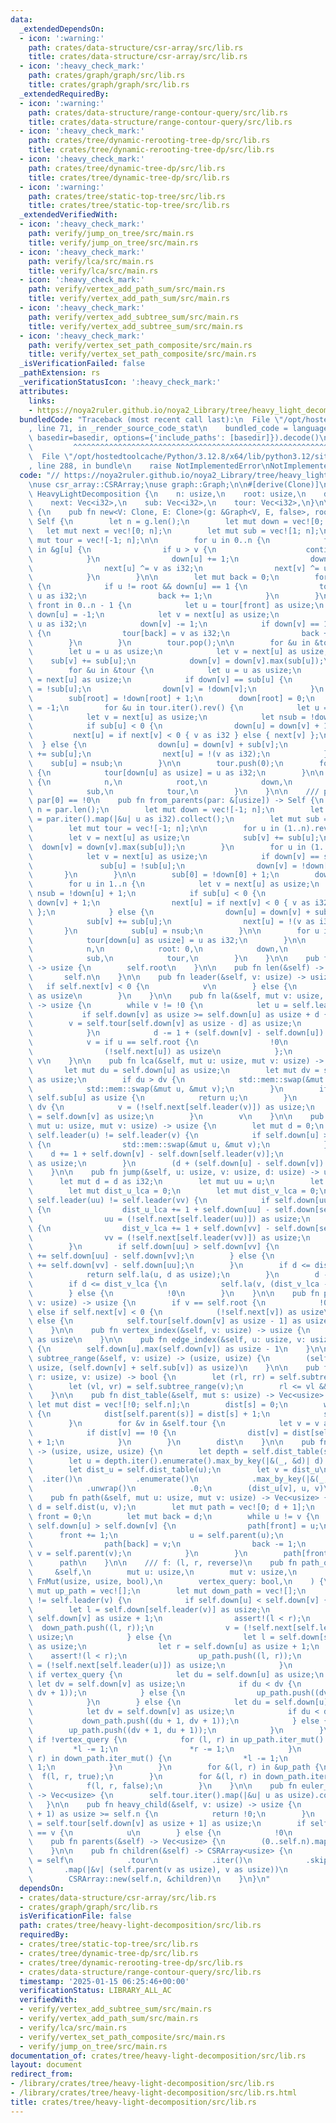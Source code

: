 ```yaml
---
data:
  _extendedDependsOn:
  - icon: ':warning:'
    path: crates/data-structure/csr-array/src/lib.rs
    title: crates/data-structure/csr-array/src/lib.rs
  - icon: ':heavy_check_mark:'
    path: crates/graph/graph/src/lib.rs
    title: crates/graph/graph/src/lib.rs
  _extendedRequiredBy:
  - icon: ':warning:'
    path: crates/data-structure/range-contour-query/src/lib.rs
    title: crates/data-structure/range-contour-query/src/lib.rs
  - icon: ':heavy_check_mark:'
    path: crates/tree/dynamic-rerooting-tree-dp/src/lib.rs
    title: crates/tree/dynamic-rerooting-tree-dp/src/lib.rs
  - icon: ':heavy_check_mark:'
    path: crates/tree/dynamic-tree-dp/src/lib.rs
    title: crates/tree/dynamic-tree-dp/src/lib.rs
  - icon: ':warning:'
    path: crates/tree/static-top-tree/src/lib.rs
    title: crates/tree/static-top-tree/src/lib.rs
  _extendedVerifiedWith:
  - icon: ':heavy_check_mark:'
    path: verify/jump_on_tree/src/main.rs
    title: verify/jump_on_tree/src/main.rs
  - icon: ':heavy_check_mark:'
    path: verify/lca/src/main.rs
    title: verify/lca/src/main.rs
  - icon: ':heavy_check_mark:'
    path: verify/vertex_add_path_sum/src/main.rs
    title: verify/vertex_add_path_sum/src/main.rs
  - icon: ':heavy_check_mark:'
    path: verify/vertex_add_subtree_sum/src/main.rs
    title: verify/vertex_add_subtree_sum/src/main.rs
  - icon: ':heavy_check_mark:'
    path: verify/vertex_set_path_composite/src/main.rs
    title: verify/vertex_set_path_composite/src/main.rs
  _isVerificationFailed: false
  _pathExtension: rs
  _verificationStatusIcon: ':heavy_check_mark:'
  attributes:
    links:
    - https://noya2ruler.github.io/noya2_Library/tree/heavy_light_decomposition.hpp
  bundledCode: "Traceback (most recent call last):\n  File \"/opt/hostedtoolcache/Python/3.12.8/x64/lib/python3.12/site-packages/onlinejudge_verify/documentation/build.py\"\
    , line 71, in _render_source_code_stat\n    bundled_code = language.bundle(stat.path,\
    \ basedir=basedir, options={'include_paths': [basedir]}).decode()\n          \
    \         ^^^^^^^^^^^^^^^^^^^^^^^^^^^^^^^^^^^^^^^^^^^^^^^^^^^^^^^^^^^^^^^^^^^^^^^^^^^^^^^^^\n\
    \  File \"/opt/hostedtoolcache/Python/3.12.8/x64/lib/python3.12/site-packages/onlinejudge_verify/languages/rust.py\"\
    , line 288, in bundle\n    raise NotImplementedError\nNotImplementedError\n"
  code: "// https://noya2ruler.github.io/noya2_Library/tree/heavy_light_decomposition.hpp\n\
    \nuse csr_array::CSRArray;\nuse graph::Graph;\n\n#[derive(Clone)]\npub struct\
    \ HeavyLightDecomposition {\n    n: usize,\n    root: usize,\n    down: Vec<i32>,\n\
    \    next: Vec<i32>,\n    sub: Vec<i32>,\n    tour: Vec<i32>,\n}\n\nimpl HeavyLightDecomposition\
    \ {\n    pub fn new<V: Clone, E: Clone>(g: &Graph<V, E, false>, root: usize) ->\
    \ Self {\n        let n = g.len();\n        let mut down = vec![0; n];\n     \
    \   let mut next = vec![0; n];\n        let mut sub = vec![1; n];\n        let\
    \ mut tour = vec![-1; n];\n\n        for u in 0..n {\n            for &(v, _)\
    \ in &g[u] {\n                if u > v {\n                    continue;\n    \
    \            }\n                down[u] += 1;\n                down[v] += 1;\n\
    \                next[u] ^= v as i32;\n                next[v] ^= u as i32;\n\
    \            }\n        }\n\n        let mut back = 0;\n        for u in 0..n\
    \ {\n            if u != root && down[u] == 1 {\n                tour[back] =\
    \ u as i32;\n                back += 1;\n            }\n        }\n        for\
    \ front in 0..n - 1 {\n            let u = tour[front] as usize;\n           \
    \ down[u] = -1;\n            let v = next[u] as usize;\n            next[v] ^=\
    \ u as i32;\n            down[v] -= 1;\n            if down[v] == 1 && v != root\
    \ {\n                tour[back] = v as i32;\n                back += 1;\n    \
    \        }\n        }\n        tour.pop();\n\n        for &u in &tour {\n    \
    \        let u = u as usize;\n            let v = next[u] as usize;\n        \
    \    sub[v] += sub[u];\n            down[v] = down[v].max(sub[u]);\n        }\n\
    \        for &u in &tour {\n            let u = u as usize;\n            let v\
    \ = next[u] as usize;\n            if down[v] == sub[u] {\n                sub[u]\
    \ = !sub[u];\n                down[v] = !down[v];\n            }\n        }\n\n\
    \        sub[root] = !down[root] + 1;\n        down[root] = 0;\n        next[root]\
    \ = -1;\n        for &u in tour.iter().rev() {\n            let u = u as usize;\n\
    \            let v = next[u] as usize;\n            let nsub = !down[u] + 1;\n\
    \            if sub[u] < 0 {\n                down[u] = down[v] + 1;\n       \
    \         next[u] = if next[v] < 0 { v as i32 } else { next[v] };\n          \
    \  } else {\n                down[u] = down[v] + sub[v];\n                sub[v]\
    \ += sub[u];\n                next[u] = !(v as i32);\n            }\n        \
    \    sub[u] = nsub;\n        }\n\n        tour.push(0);\n        for u in 0..n\
    \ {\n            tour[down[u] as usize] = u as i32;\n        }\n\n        Self\
    \ {\n            n,\n            root,\n            down,\n            next,\n\
    \            sub,\n            tour,\n        }\n    }\n\n    /// par[i] < i,\
    \ par[0] == !0\n    pub fn from_parents(par: &[usize]) -> Self {\n        let\
    \ n = par.len();\n        let mut down = vec![-1; n];\n        let mut next: Vec<_>\
    \ = par.iter().map(|&u| u as i32).collect();\n        let mut sub = vec![1; n];\n\
    \        let mut tour = vec![-1; n];\n\n        for u in (1..n).rev() {\n    \
    \        let v = next[u] as usize;\n            sub[v] += sub[u];\n          \
    \  down[v] = down[v].max(sub[u]);\n        }\n        for u in (1..n).rev() {\n\
    \            let v = next[u] as usize;\n            if down[v] == sub[u] {\n \
    \               sub[u] = !sub[u];\n                down[v] = !down[v];\n     \
    \       }\n        }\n\n        sub[0] = !down[0] + 1;\n        down[0] = 0;\n\
    \        for u in 1..n {\n            let v = next[u] as usize;\n            let\
    \ nsub = !down[u] + 1;\n            if sub[u] < 0 {\n                down[u] =\
    \ down[v] + 1;\n                next[u] = if next[v] < 0 { v as i32 } else { next[v]\
    \ };\n            } else {\n                down[u] = down[v] + sub[v];\n    \
    \            sub[v] += sub[u];\n                next[u] = !(v as i32);\n     \
    \       }\n            sub[u] = nsub;\n        }\n\n        for u in 0..n {\n\
    \            tour[down[u] as usize] = u as i32;\n        }\n\n        Self {\n\
    \            n,\n            root: 0,\n            down,\n            next,\n\
    \            sub,\n            tour,\n        }\n    }\n\n    pub fn root(&self)\
    \ -> usize {\n        self.root\n    }\n\n    pub fn len(&self) -> usize {\n \
    \       self.n\n    }\n\n    pub fn leader(&self, v: usize) -> usize {\n     \
    \   if self.next[v] < 0 {\n            v\n        } else {\n            self.next[v]\
    \ as usize\n        }\n    }\n\n    pub fn la(&self, mut v: usize, mut d: usize)\
    \ -> usize {\n        while v != !0 {\n            let u = self.leader(v);\n \
    \           if self.down[v] as usize >= self.down[u] as usize + d {\n        \
    \        v = self.tour[self.down[v] as usize - d] as usize;\n                break;\n\
    \            }\n            d -= 1 + (self.down[v] - self.down[u]) as usize;\n\
    \            v = if u == self.root {\n                !0\n            } else {\n\
    \                (!self.next[u]) as usize\n            };\n        }\n       \
    \ v\n    }\n\n    pub fn lca(&self, mut u: usize, mut v: usize) -> usize {\n \
    \       let mut du = self.down[u] as usize;\n        let mut dv = self.down[v]\
    \ as usize;\n        if du > dv {\n            std::mem::swap(&mut du, &mut dv);\n\
    \            std::mem::swap(&mut u, &mut v);\n        }\n        if dv < du +\
    \ self.sub[u] as usize {\n            return u;\n        }\n        while du <\
    \ dv {\n            v = (!self.next[self.leader(v)]) as usize;\n            dv\
    \ = self.down[v] as usize;\n        }\n        v\n    }\n\n    pub fn dist(&self,\
    \ mut u: usize, mut v: usize) -> usize {\n        let mut d = 0;\n        while\
    \ self.leader(u) != self.leader(v) {\n            if self.down[u] > self.down[v]\
    \ {\n                std::mem::swap(&mut u, &mut v);\n            }\n        \
    \    d += 1 + self.down[v] - self.down[self.leader(v)];\n            v = (!self.next[self.leader(v)])\
    \ as usize;\n        }\n        (d + (self.down[u] - self.down[v]).abs()) as usize\n\
    \    }\n\n    pub fn jump(&self, u: usize, v: usize, d: usize) -> usize {\n  \
    \      let mut d = d as i32;\n        let mut uu = u;\n        let mut vv = v;\n\
    \        let mut dist_u_lca = 0;\n        let mut dist_v_lca = 0;\n        while\
    \ self.leader(uu) != self.leader(vv) {\n            if self.down[uu] > self.down[vv]\
    \ {\n                dist_u_lca += 1 + self.down[uu] - self.down[self.leader(uu)];\n\
    \                uu = (!self.next[self.leader(uu)]) as usize;\n            } else\
    \ {\n                dist_v_lca += 1 + self.down[vv] - self.down[self.leader(vv)];\n\
    \                vv = (!self.next[self.leader(vv)]) as usize;\n            }\n\
    \        }\n        if self.down[uu] > self.down[vv] {\n            dist_u_lca\
    \ += self.down[uu] - self.down[vv];\n        } else {\n            dist_v_lca\
    \ += self.down[vv] - self.down[uu];\n        }\n        if d <= dist_u_lca {\n\
    \            return self.la(u, d as usize);\n        }\n        d -= dist_u_lca;\n\
    \        if d <= dist_v_lca {\n            self.la(v, (dist_v_lca - d) as usize)\n\
    \        } else {\n            !0\n        }\n    }\n\n    pub fn parent(&self,\
    \ v: usize) -> usize {\n        if v == self.root {\n            !0\n        }\
    \ else if self.next[v] < 0 {\n            (!self.next[v]) as usize\n        }\
    \ else {\n            self.tour[self.down[v] as usize - 1] as usize\n        }\n\
    \    }\n\n    pub fn vertex_index(&self, v: usize) -> usize {\n        self.down[v]\
    \ as usize\n    }\n\n    pub fn edge_index(&self, u: usize, v: usize) -> usize\
    \ {\n        self.down[u].max(self.down[v]) as usize - 1\n    }\n\n    pub fn\
    \ subtree_range(&self, v: usize) -> (usize, usize) {\n        (self.down[v] as\
    \ usize, (self.down[v] + self.sub[v]) as usize)\n    }\n\n    pub fn is_in_subtree(&self,\
    \ r: usize, v: usize) -> bool {\n        let (rl, rr) = self.subtree_range(r);\n\
    \        let (vl, vr) = self.subtree_range(v);\n        rl <= vl && vr <= rr\n\
    \    }\n\n    pub fn dist_table(&self, mut s: usize) -> Vec<usize> {\n       \
    \ let mut dist = vec![!0; self.n];\n        dist[s] = 0;\n        while s != self.root\
    \ {\n            dist[self.parent(s)] = dist[s] + 1;\n            s = self.parent(s);\n\
    \        }\n        for &v in &self.tour {\n            let v = v as usize;\n\
    \            if dist[v] == !0 {\n                dist[v] = dist[self.parent(v)]\
    \ + 1;\n            }\n        }\n        dist\n    }\n\n    pub fn diameter(&self)\
    \ -> (usize, usize, usize) {\n        let depth = self.dist_table(self.root);\n\
    \        let u = depth.iter().enumerate().max_by_key(|&(_, &d)| d).unwrap().0;\n\
    \        let dist_u = self.dist_table(u);\n        let v = dist_u\n          \
    \  .iter()\n            .enumerate()\n            .max_by_key(|&(_, &d)| d)\n\
    \            .unwrap()\n            .0;\n        (dist_u[v], u, v)\n    }\n\n\
    \    pub fn path(&self, mut u: usize, mut v: usize) -> Vec<usize> {\n        let\
    \ d = self.dist(u, v);\n        let mut path = vec![0; d + 1];\n        let mut\
    \ front = 0;\n        let mut back = d;\n        while u != v {\n            if\
    \ self.down[u] > self.down[v] {\n                path[front] = u;\n          \
    \      front += 1;\n                u = self.parent(u);\n            } else {\n\
    \                path[back] = v;\n                back -= 1;\n               \
    \ v = self.parent(v);\n            }\n        }\n        path[front] = u;\n  \
    \      path\n    }\n\n    /// f: (l, r, reverse)\n    pub fn path_query(\n   \
    \     &self,\n        mut u: usize,\n        mut v: usize,\n        mut f: impl\
    \ FnMut(usize, usize, bool),\n        vertex_query: bool,\n    ) {\n        let\
    \ mut up_path = vec![];\n        let mut down_path = vec![];\n        while self.leader(u)\
    \ != self.leader(v) {\n            if self.down[u] < self.down[v] {\n        \
    \        let l = self.down[self.leader(v)] as usize;\n                let r =\
    \ self.down[v] as usize + 1;\n                assert!(l < r);\n              \
    \  down_path.push((l, r));\n                v = (!self.next[self.leader(v)]) as\
    \ usize;\n            } else {\n                let l = self.down[self.leader(u)]\
    \ as usize;\n                let r = self.down[u] as usize + 1;\n            \
    \    assert!(l < r);\n                up_path.push((l, r));\n                u\
    \ = (!self.next[self.leader(u)]) as usize;\n            }\n        }\n       \
    \ if vertex_query {\n            let du = self.down[u] as usize;\n           \
    \ let dv = self.down[v] as usize;\n            if du < dv {\n                down_path.push((du,\
    \ dv + 1));\n            } else {\n                up_path.push((dv, du + 1));\n\
    \            }\n        } else {\n            let du = self.down[u] as usize;\n\
    \            let dv = self.down[v] as usize;\n            if du < dv {\n     \
    \           down_path.push((du + 1, dv + 1));\n            } else {\n        \
    \        up_path.push((dv + 1, du + 1));\n            }\n        }\n\n       \
    \ if !vertex_query {\n            for (l, r) in up_path.iter_mut() {\n       \
    \         *l -= 1;\n                *r -= 1;\n            }\n            for (l,\
    \ r) in down_path.iter_mut() {\n                *l -= 1;\n                *r -=\
    \ 1;\n            }\n        }\n        for &(l, r) in &up_path {\n          \
    \  f(l, r, true);\n        }\n        for &(l, r) in down_path.iter().rev() {\n\
    \            f(l, r, false);\n        }\n    }\n\n    pub fn euler_tour(&self)\
    \ -> Vec<usize> {\n        self.tour.iter().map(|&u| u as usize).collect()\n \
    \   }\n\n    pub fn heavy_child(&self, v: usize) -> usize {\n        if (self.down[v]\
    \ + 1) as usize >= self.n {\n            return !0;\n        }\n        let u\
    \ = self.tour[self.down[v] as usize + 1] as usize;\n        if self.parent(u)\
    \ == v {\n            u\n        } else {\n            !0\n        }\n    }\n\n\
    \    pub fn parents(&self) -> Vec<usize> {\n        (0..self.n).map(|i| self.parent(i)).collect()\n\
    \    }\n\n    pub fn children(&self) -> CSRArray<usize> {\n        let children\
    \ = self\n            .tour\n            .iter()\n            .skip(1)\n     \
    \       .map(|&v| (self.parent(v as usize), v as usize))\n            .collect::<Vec<_>>();\n\
    \        CSRArray::new(self.n, &children)\n    }\n}\n"
  dependsOn:
  - crates/data-structure/csr-array/src/lib.rs
  - crates/graph/graph/src/lib.rs
  isVerificationFile: false
  path: crates/tree/heavy-light-decomposition/src/lib.rs
  requiredBy:
  - crates/tree/static-top-tree/src/lib.rs
  - crates/tree/dynamic-tree-dp/src/lib.rs
  - crates/tree/dynamic-rerooting-tree-dp/src/lib.rs
  - crates/data-structure/range-contour-query/src/lib.rs
  timestamp: '2025-01-15 06:25:46+00:00'
  verificationStatus: LIBRARY_ALL_AC
  verifiedWith:
  - verify/vertex_add_subtree_sum/src/main.rs
  - verify/vertex_add_path_sum/src/main.rs
  - verify/lca/src/main.rs
  - verify/vertex_set_path_composite/src/main.rs
  - verify/jump_on_tree/src/main.rs
documentation_of: crates/tree/heavy-light-decomposition/src/lib.rs
layout: document
redirect_from:
- /library/crates/tree/heavy-light-decomposition/src/lib.rs
- /library/crates/tree/heavy-light-decomposition/src/lib.rs.html
title: crates/tree/heavy-light-decomposition/src/lib.rs
---
```

